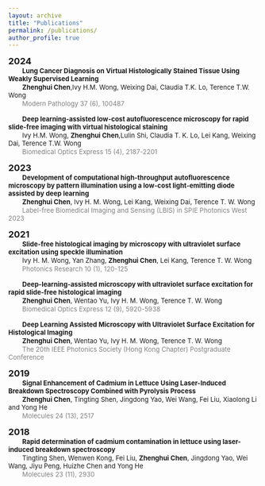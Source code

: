 ```yaml
---
layout: archive
title: "Publications"
permalink: /publications/
author_profile: true
---  
```

<b><font size=4>2024</font></b>   
&emsp;&emsp;<b><font size=2>Lung Cancer Diagnosis on Virtual Histologically Stained Tissue Using Weakly Supervised Learning</font></b>  
&emsp;&emsp;<font size=2><b>Zhenghui Chen</b>,Ivy H.M. Wong, Weixing Dai, Claudia T.K. Lo, Terence T.W. Wong</font>  
&emsp;&emsp;<font color=gray size=2>Modern Pathology 37 (6), 100487</font> 

&emsp;&emsp;<b><font size=2>Deep learning-assisted low-cost autofluorescence microscopy for rapid slide-free imaging with virtual histological staining</font></b>  
&emsp;&emsp;<font size=2>Ivy H.M. Wong, <b>Zhenghui Chen</b>,Lulin Shi, Claudia T. K. Lo, Lei Kang, Weixing Dai, Terence T.W. Wong</font>  
&emsp;&emsp;<font color=gray size=2>Biomedical Optics Express 15 (4), 2187-2201</font>  

<b><font size=4>2023</font></b>   
&emsp;&emsp;<b><font size=2>Development of computational high-throughput autofluorescence microscopy by pattern illumination using a low-cost light-emitting diode assisted by deep learning</font></b>  
&emsp;&emsp;<font size=2><b>Zhenghui Chen</b>, Ivy H. M. Wong, Lei Kang, Weixing Dai, Terence T. W. Wong</font>  
&emsp;&emsp;<font color=gray size=2>Label-free Biomedical Imaging and Sensing (LBIS) in SPIE Photonics West 2023</font>    

<b><font size=4>2021</font></b>   
&emsp;&emsp;<b><font size=2>Slide-free histological imaging by microscopy with ultraviolet surface excitation using speckle illumination</font></b>  
&emsp;&emsp;<font size=2>Ivy H. M. Wong, Yan Zhang, <b>Zhenghui Chen</b>, Lei Kang, Terence T. W. Wong</font>  
&emsp;&emsp;<font color=gray size=2>Photonics Research 10 (1), 120-125</font>    

&emsp;&emsp;<b><font size=2>Deep-learning-assisted microscopy with ultraviolet surface excitation for rapid slide-free histological imaging</font></b>  
&emsp;&emsp;<font size=2><b>Zhenghui Chen</b>, Wentao Yu, Ivy H. M. Wong, Terence T. W. Wong</font>  
&emsp;&emsp;<font color=gray size=2>Biomedical Optics Express 12 (9), 5920-5938</font>    
 
&emsp;&emsp;<b><font size=2>Deep Learning Assisted Microscopy with Ultraviolet Surface Excitation for Histological Imaging</font></b>  
&emsp;&emsp;<font size=2><b>Zhenghui Chen</b>, Wentao Yu, Ivy H. M. Wong, Terence T. W. Wong</font>  
&emsp;&emsp;<font color=gray size=2>The 20th IEEE Photonics Society (Hong Kong Chapter) Postgraduate Conference</font>    


<b><font size=4>2019</font></b>   
&emsp;&emsp;<b><font size=2>Signal Enhancement of Cadmium in Lettuce Using Laser-Induced Breakdown Spectroscopy Combined with Pyrolysis Process</font></b>  
&emsp;&emsp;<font size=2><b>Zhenghui Chen</b>, Tingting Shen, Jingdong Yao, Wei Wang, Fei Liu, Xiaolong Li and Yong He</font>  
&emsp;&emsp;<font color=gray size=2>Molecules 24 (13), 2517</font>    


<b><font size=4>2018</font></b>    
&emsp;&emsp;<b><font size=2>Rapid determination of cadmium contamination in lettuce using laser-induced breakdown spectroscopy</font></b>   
&emsp;&emsp;<font size=2>Tingting Shen, Wenwen Kong, Fei Liu, <b>Zhenghui Chen</b>, Jingdong Yao, Wei Wang, Jiyu Peng, Huizhe Chen and Yong He</font>   
&emsp;&emsp;<font color=gray size=2>Molecules 23 (11), 2930</font>  
